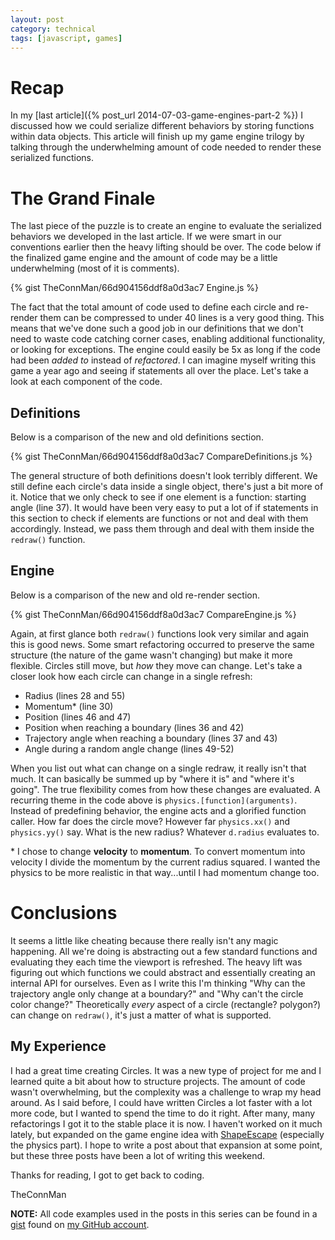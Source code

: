 ```yaml
---
layout: post
category: technical
tags: [javascript, games]
---
```


# Recap

In my [last article]({% post_url 2014-07-03-game-engines-part-2 %}) I discussed how we could serialize different behaviors by storing functions within data objects. This article will finish up my game engine trilogy by talking through the underwhelming amount of code needed to render these serialized functions.

# The Grand Finale

The last piece of the puzzle is to create an engine to evaluate the serialized behaviors we developed in the last article. If we were smart in our conventions earlier then the heavy lifting should be over. The code below if the finalized game engine and the amount of code may be a little underwhelming (most of it is comments).

{% gist TheConnMan/66d904156ddf8a0d3ac7 Engine.js %}

The fact that the total amount of code used to define each circle and re-render them can be compressed to under 40 lines is a very good thing. This means that we've done such a good job in our definitions that we don't need to waste code catching corner cases, enabling additional functionality, or looking for exceptions. The engine could easily be 5x as long if the code had been *added to* instead of *refactored*. I can imagine myself writing this game a year ago and seeing if statements all over the place. Let's take a look at each component of the code.

## Definitions

Below is a comparison of the new and old definitions section.

{% gist TheConnMan/66d904156ddf8a0d3ac7 CompareDefinitions.js %}

The general structure of both definitions doesn't look terribly different. We still define each circle's data inside a single object, there's just a bit more of it. Notice that we only check to see if one element is a function: starting angle (line 37). It would have been very easy to put a lot of if statements in this section to check if elements are functions or not and deal with them accordingly. Instead, we pass them through and deal with them inside the `redraw()` function.

## Engine

Below is a comparison of the new and old re-render section.

{% gist TheConnMan/66d904156ddf8a0d3ac7 CompareEngine.js %}

Again, at first glance both `redraw()` functions look very similar and again this is good news. Some smart refactoring occurred to preserve the same structure (the nature of the game wasn't changing) but make it more flexible. Circles still move, but *how* they move can change. Let's take a closer look how each circle can change in a single refresh:

- Radius (lines 28 and 55)
- Momentum* (line 30)
- Position (lines 46 and 47)
- Position when reaching a boundary (lines 36 and 42)
- Trajectory angle when reaching a boundary (lines 37 and 43)
- Angle during a random angle change (lines 49-52)

When you list out what can change on a single redraw, it really isn't that much. It can basically be summed up by "where it is" and "where it's going". The true flexibility comes from how these changes are evaluated. A recurring theme in the code above is `physics.[function](arguments)`. Instead of predefining behavior, the engine acts and a glorified function caller. How far does the circle move? However far `physics.xx()` and  `physics.yy()` say. What is the new radius? Whatever `d.radius` evaluates to.

\* I chose to change **velocity** to **momentum**. To convert momentum into velocity I divide the momentum by the current radius squared. I wanted the physics to be more realistic in that way...until I had momentum change too.

# Conclusions

It seems a little like cheating because there really isn't any magic happening. All we're doing is abstracting out a few standard functions and evaluating they each time the viewport is refreshed. The heavy lift was figuring out which functions we could abstract and essentially creating an internal API for ourselves. Even as I write this I'm thinking "Why can the trajectory angle only change at a boundary?" and "Why can't the circle color change?" Theoretically *every* aspect of a circle (rectangle? polygon?) can change on `redraw()`, it's just a matter of what is supported.

## My Experience

I had a great time creating Circles. It was a new type of project for me and I learned quite a bit about how to structure projects. The amount of code wasn't overwhelming, but the complexity was a challenge to wrap my head around. As I said before, I could have written Circles a lot faster with a lot more code, but I wanted to spend the time to do it right. After many, many refactorings I got it to the stable place it is now. I haven't worked on it much lately, but expanded on the game engine idea with [ShapeEscape](/ShapeEscape) (especially the physics part). I hope to write a post about that expansion at some point, but these three posts have been a lot of writing this weekend.

Thanks for reading, I got to get back to coding.

TheConnMan

**NOTE:** All code examples used in the posts in this series can be found in a [gist](https://gist.github.com/TheConnMan/66d904156ddf8a0d3ac7) found on [my GitHub account](https://github.com/TheConnMan).
